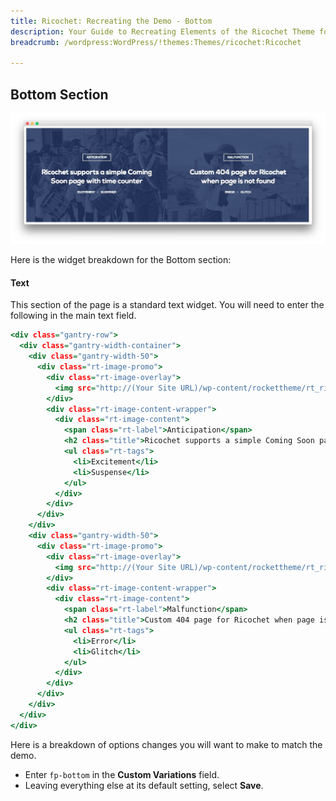 ```yaml
---
title: Ricochet: Recreating the Demo - Bottom
description: Your Guide to Recreating Elements of the Ricochet Theme for WordPress
breadcrumb: /wordpress:WordPress/!themes:Themes/ricochet:Ricochet

---
```


Bottom Section
-----

![Bottom](assets/demo_12.jpeg)

Here is the widget breakdown for the Bottom section:

#### Text

This section of the page is a standard text widget. You will need to enter the following in the main text field.

~~~ .html
<div class="gantry-row">
  <div class="gantry-width-container">
    <div class="gantry-width-50">
      <div class="rt-image-promo">
        <div class="rt-image-overlay">
          <img src="http://(Your Site URL)/wp-content/rockettheme/rt_ricochet_wp/home/fp-bottom/img-01.jpg" alt="image" />
        </div>
        <div class="rt-image-content-wrapper">
          <div class="rt-image-content">
            <span class="rt-label">Anticipation</span>
            <h2 class="title">Ricochet supports a simple Coming Soon page<span class="hidden-tablet"> with time counter</span></h2>
            <ul class="rt-tags">
              <li>Excitement</li>
              <li>Suspense</li>
            </ul>           
          </div>
        </div>      
      </div>
    </div>  
    <div class="gantry-width-50">
      <div class="rt-image-promo">
        <div class="rt-image-overlay">
          <img src="http://(Your Site URL)/wp-content/rockettheme/rt_ricochet_wp/home/fp-bottom/img-02.jpg" alt="image" />
        </div>
        <div class="rt-image-content-wrapper">
          <div class="rt-image-content">
            <span class="rt-label">Malfunction</span>
            <h2 class="title">Custom 404 page for Ricochet when page is not found</h2>
            <ul class="rt-tags">
              <li>Error</li>
              <li>Glitch</li>
            </ul>           
          </div>
        </div>      
      </div>
    </div>      
  </div>
</div>
~~~

Here is a breakdown of options changes you will want to make to match the demo.

* Enter `fp-bottom` in the **Custom Variations** field.
* Leaving everything else at its default setting, select **Save**.

